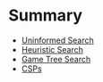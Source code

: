 # Summary

* [Uninformed Search](uninformed_search.md)
* [Heuristic Search](heuristic_search.md)
* [Game Tree Search](game_tree.md)
* [CSPs](csp.md)
